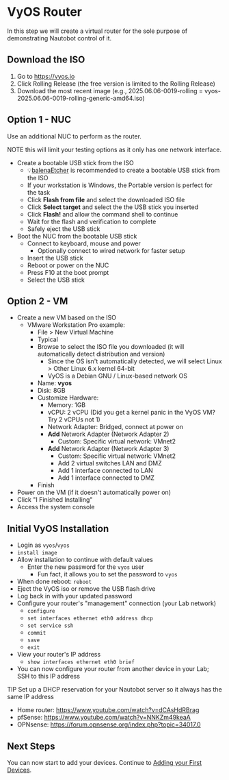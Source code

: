 # VyOS Router
In this step we will create a virtual router for the sole purpose of demonstrating Nautobot control of it.

## Download the ISO
1. Go to https://vyos.io
2. Click Rolling Release (the free version is limited to the Rolling Release)
4. Download the most recent image (e.g., 2025.06.06-0019-rolling = vyos-2025.06.06-0019-rolling-generic-amd64.iso)

## Option 1 - NUC
Use an additional NUC to perform as the router.

NOTE this will limit your testing options as it only has one network interface.

- Create a bootable USB stick from the ISO
  - 💡[balenaEtcher](https://etcher.balena.io/#download-etcher) is recommended to create a bootable USB stick from the ISO
  - If your workstation is Windows, the Portable version is perfect for the task
  - Click **Flash from file** and select the downloaded ISO file
  - Click **Select target** and select the the USB stick you inserted
  - Click **Flash!** and allow the command shell to continue
  - Wait for the flash and verification to complete
  - Safely eject the USB stick
- Boot the NUC from the bootable USB stick
  - Connect to keyboard, mouse and power
    - Optionally connect to wired network for faster setup
  - Insert the USB stick
  - Reboot or power on the NUC
  - Press F10 at the boot prompt
  - Select the USB stick

## Option 2 - VM
- Create a new VM based on the ISO
  - VMware Workstation Pro example:
    - File > New Virtual Machine
    - Typical
    - Browse to select the ISO file you downloaded (it will automatically detect distribution and version)
      - Since the OS isn't automatically detected, we will select Linux > Other Linux 6.x kernel 64-bit
      - VyOS is a Debian GNU / Linux-based network OS 
    - Name: **vyos**
    - Disk: 8GB
    - Customize Hardware:
      - Memory: 1GB
      - vCPU: 2 vCPU (Did you get a kernel panic in the VyOS VM? Try 2 vCPUs not 1)
      - Network Adapter: Bridged, connect at power on
      - **Add** Network Adapter (Network Adapter 2)
        - Custom: Specific virtual network: VMnet2
      - **Add** Network Adapter (Network Adapter 3)
        - Custom: Specific virtual network: VMnet2
        - Add 2 virtual switches LAN and DMZ
        - Add 1 interface connected to LAN
        - Add 1 interface connected to DMZ
    - Finish
- Power on the VM (if it doesn't automatically power on)
- Click "I Finished Installing"
- Access the system console

## Initial VyOS Installation
- Login as `vyos`/`vyos`
- `install image`
- Allow installation to continue with default values
  - Enter the new password for the `vyos` user
    - Fun fact, it allows you to set the password to `vyos`
- When done reboot: `reboot`
- Eject the VyOS iso or remove the USB flash drive
- Log back in with your updated password
- Configure your router's "management" connection (your Lab network)
  - `configure`
  - `set interfaces ethernet eth0 address dhcp`
  - `set service ssh`
  - `commit`
  - `save`
  - `exit`
- View your router's IP address
  - `show interfaces ethernet eth0 brief`
- You can now configure your router from another device in your Lab; SSH to this IP address

TIP Set up a DHCP reservation for your Nautobot server so it always has the same IP address
  - Home router: https://www.youtube.com/watch?v=dCAsHdRBrag
  - pfSense: https://www.youtube.com/watch?v=NNKZm49keaA
  - OPNsense: https://forum.opnsense.org/index.php?topic=34017.0

## Next Steps
You can now start to add your devices. Continue to [Adding your First Devices](4_Adding_Devices.md).
